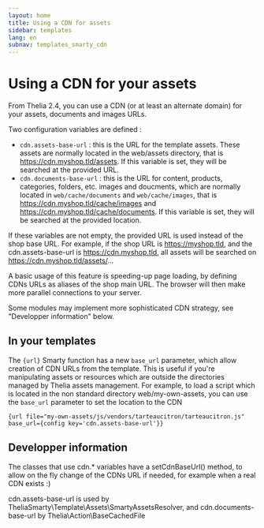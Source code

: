 ```yaml
---
layout: home
title: Using a CDN for assets
sidebar: templates
lang: en
subnav: templates_smarty_cdn
---
```


# Using a CDN for your assets

From Thelia 2.4, you can use a CDN (or at least an alternate domain) for your assets, documents and images URLs.

Two configuration variables are defined : 
- `cdn.assets-base-url` : this is the URL for the template assets. These assets are normally located in the web/assets directory, that is https://cdn.myshop.tld/assets. If this variable is set, they will be searched at the provided URL.
- `cdn.documents-base-url` : this is the URL for content, products, categories, folders, etc. images and doucments, which are normally located in `web/cache/documents` and `web/cache/images`, that is https://cdn.myshop.tld/cache/images and https://cdn.myshop.tld/cache/documents. If this variable is set, they will be searched at the provided location.

If these variables are not empty, the provided URL is used instead of the shop base URL. For example, if the shop URL is https://myshop.tld, and the cdn.assets-base-url is https://cdn.myshop.tld, all assets will be searched on https://cdn.myshop.tld/assets/...

A basic usage of this feature is speeding-up page loading, by defining CDNs URLs as aliases of the shop main URL. The browser will then make more parallel connections to your server.

Some modules may implement more sophisticated CDN strategy, see "Developper information" below.

## In your templates

The `{url}` Smarty function has a new `base_url` parameter, which allow creation of CDN URLs from the template. This is useful if you're manipulating assets or resources which are outside the directories managed by Thelia assets management. For example, to load a script which is located in the non standard directory web/my-own-assets, you can use the `base_url` parameter to set the location to the CDN 

```
{url file="my-own-assets/js/vendors/tarteaucitron/tarteaucitron.js" base_url={config key='cdn.assets-base-url'}}
```

## Developper information

The classes that use cdn.* variables have a setCdnBaseUrl() method, to allow on the fly change of the CDNs URL if needed, for example when a real CDN exists :)

cdn.assets-base-url is used by TheliaSmarty\Template\Assets\SmartyAssetsResolver, and cdn.documents-base-url by Thelia\Action\BaseCachedFile